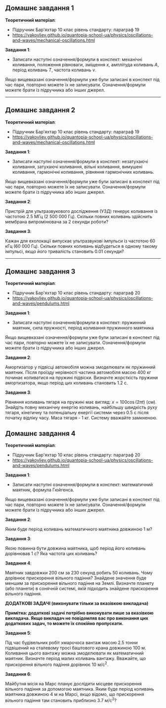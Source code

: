 ## Домашнє завдання 1

**Теоретичний матеріал**:
- Підручник Бар'яхтар 10 клас рівень стандарту: параграф 19
- https://yakovliev.github.io/quantopia-school-ua/physics/oscillations-and-waves/mechanical-oscillations.html

**Завдання 1**:
- Записати наступні означення/формули в конспект: механічні коливання, положення рівноваги, зміщення $x$, амплітуда коливань $A$, період коливань $T$, частота коливань $\nu$.

Якщо вищевказані означення/формули уже були записані в конспект під час пари, повторно можете їх не записувати. Означення/формули можете брати із підручника або інших джерел.

---

## Домашнє завдання 2

**Теоретичний матеріал**:
- Підручник Бар'яхтар 10 клас рівень стандарту: параграф 19
- https://yakovliev.github.io/quantopia-school-ua/physics/oscillations-and-waves/mechanical-oscillations.html

**Завдання 1**:
- Записати наступні означення/формули в конспект: незатухаючі коливання, затухаючі коливання, вільні коливання, вимушені коливання, гармонічні коливання, рівняння гармонічних коливань.

Якщо вищевказані означення/формули уже були записані в конспект під час пари, повторно можете їх не записувати. Означення/формули можете брати із підручника або інших джерел.

**Завдання 2**:

Пристрій для ультразвукового дослідження (УЗД) генерує коливання із частотою 2.5 МГц (2 500 000 Гц). Скільки повних коливань здійснить мембрана випромінювача за 2 секунди роботи?

**Завдання 3**:

Кажан для ехолокації випускає ультразвукові імпульси із частотою 60 кГц (60 000 Гц). Скільки повних коливань відбудеться в одному такому імпульсі, якщо його тривалість становить 0.01 секунди?

---

## Домашнє завдання 3

**Теоретичний матеріал**:
- Підручник Бар'яхтар 10 клас рівень стандарту: параграф 20
- https://yakovliev.github.io/quantopia-school-ua/physics/oscillations-and-waves/pendulums.html

**Завдання 1**:
- Записати наступні означення/формули в конспект: пружинний маятник, сила пружності, період коливання пружинного маятника

Якщо вищевказані означення/формули уже були записані в конспект під час пари, повторно можете їх не записувати. Означення/формули можете брати із підручника або інших джерел.

**Завдання 2**:

Амортизатор у підвісці автомобіля можна змоделювати як пружинний маятник. Після проїзду нерівності частина автомобіля масою 400 кг починає коливатися на пружині підвіски. Визначте жорсткість пружини амортизатора, якщо період цих коливань становить 1.2 с.

**Завдання 3**:

Рівняння коливань тягаря на пружині має вигляд: $x = 100 \cos (2 \pi t)$ (см). Знайдіть повну механічну енергію коливань, найбільшу швидкість руху тягаря, кінетичну та потенціальну енергії системи через 0.5 с після початку відліку часу. Маса тягаря - 1 кг. Систему вважайте замкненою.


## Домашнє завдання 4

**Теоретичний матеріал**:
- Підручник Бар'яхтар 10 клас рівень стандарту: параграф 20
- https://yakovliev.github.io/quantopia-school-ua/physics/oscillations-and-waves/pendulums.html

**Завдання 1**:
- Записати наступні означення/формули в конспект: математичний маятник, формула Гюйгенса.

Якщо вищевказані означення/формули уже були записані в конспект під час пари, повторно можете їх не записувати. Означення/формули можете брати із підручника або інших джерел.

**Завдання 2**:

Яким буде період коливань математичного маятника довжиною 1 м?

**Завдання 3**:

Якою повинна бути довжина маятника, щоб період його коливань дорівнював 1 с? Яка частота цих коливань?

**Завдання 4**:

Маятник завдовжки 200 см за 230 секунд робить 50 коливань. Чому дорівнює прискорення вільного падіння? Знайдене значення буде меншим за прискорення вільного падіння на Землі. Визначте планету (або планети) в сонячній системі, якій підходить знайдене прискорення вільного падіння.

**ДОДАТКОВІ ЗАДАЧІ (виконувати тільки за вказівкою викладача)**

**Примітка: додаткові задачі потрібно виконувати лише за вказівкою викладача. Якщо викладач не повідомляв вас про виконання цих додаткових задач, то можете їх спокійно пропускати.**

**Завдання 5**:

Під час будівельних робіт хмарочоса вантаж масою 2.5 тонни підвішений на сталевому тросі баштового крана довжиною 100 м. Коливання цього вантажу можна змоделювати як математичний маятник. Визначте період малих коливань вантажу. Вважайте, що прискорення вільного падіння дорівнює 10 $\text{м}/\text{с}^2$.

**Завдання 6**:

Майбутня місія на Марс планує дослідити місцеве прискорення вільного падіння за допомогою маятника. Яким буде період коливань маятника довжиною 4 м на Марсі, якщо відомо, що прискорення вільного падіння там становить приблизно 3.7 $\text{м}/\text{с}^2$?